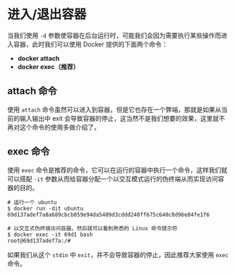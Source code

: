 # 进入/退出容器

当我们使用 `-d` 参数使容器在后台运行时，可能我们会因为需要执行某些操作而进入容器，此时我们可以使用 Docker 提供的下面两个命令：

* **docker attach**
* **docker exec（推荐）**

## attach 命令

使用 `attach` 命令虽然可以进入到容器，但是它也存在一个弊端，那就是如果从当前的输入输出中 exit 会导致容器的停止，这当然不是我们想要的效果，这里就不再对这个命令的使用多做介绍了。

## exec 命令

使用 `exec` 命令是推荐的命令，它可以在运行的容器中执行一个命令，这样我们就可以搭配 `-it` 参数从而给容器分配一个以交互模式运行的伪终端从而实现访问容器的目的。

```text
# 运行一个 ubuntu
$ docker run -dit ubuntu
69d137adef7a8a689cbcb059e94da5489d3cddd240ff675c640c8d96e84fe1f6

# 以交互式伪终端访问容器，然后就可以看到熟悉的 Linux 命令提示符
$ docker exec -it 69d1 bash
root@69d137adef7a:/#
```

如果我们从这个 `stdin` 中 `exit`，并不会导致容器的停止，因此推荐大家使用 `exec` 命令。

